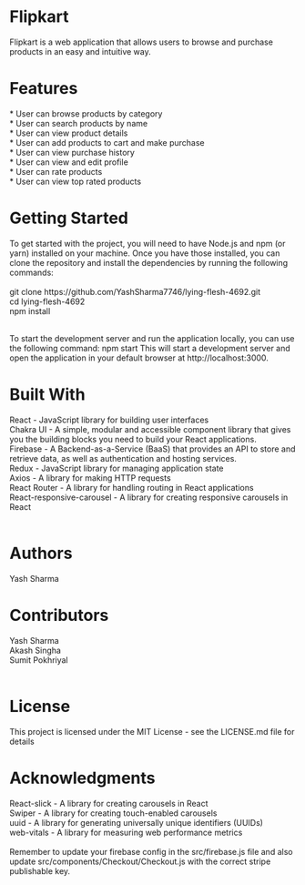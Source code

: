 <h1>Flipkart</h1>
Flipkart is a web application that allows users to browse and purchase products in an easy and intuitive way.<br/>

<h1>Features</h1>
* User can browse products by category <br/>
* User can search products by name<br/>
* User can view product details<br/>
* User can add products to cart and make purchase<br/>
* User can view purchase history<br/>
* User can view and edit profile<br/>
* User can rate products<br/>
* User can view top rated products<br/>

<h1>Getting Started</h1>
To get started with the project, you will need to have Node.js and npm (or yarn) installed on your machine. Once you have those installed, you can clone the repository and install the dependencies by running the following commands:
<br/>
<br/>
git clone https://github.com/YashSharma7746/lying-flesh-4692.git<br/>
cd lying-flesh-4692<br/>
npm install<br/>

<br/>To start the development server and run the application locally, you can use the following command:
npm start
This will start a development server and open the application in your default browser at http://localhost:3000.

<h1>Built With</h1>
React - JavaScript library for building user interfaces <br/>
Chakra UI - A simple, modular and accessible component library that gives you the building blocks you need to build your React applications.<br/>
Firebase - A Backend-as-a-Service (BaaS) that provides an API to store and retrieve data, as well as authentication and hosting services.<br/>
Redux - JavaScript library for managing application state<br/>
Axios - A library for making HTTP requests<br/>
React Router - A library for handling routing in React applications<br/>
React-responsive-carousel - A library for creating responsive carousels in React<br/>
<br/>
<h1>Authors</h1>
Yash Sharma

<h1>Contributors</h1>
Yash Sharma <br/>
Akash Singha<br/>
Sumit Pokhriyal<br/>
<br/>
<h1>License</h1>
This project is licensed under the MIT License - see the LICENSE.md file for details
<br/>
<h1>Acknowledgments</h1>
React-slick - A library for creating carousels in React<br/>
Swiper - A library for creating touch-enabled carousels<br/>
uuid - A library for generating universally unique identifiers (UUIDs)<br/>
web-vitals - A library for measuring web performance metrics<br/>
<br/>
Remember to update your firebase config in the src/firebase.js file and also update src/components/Checkout/Checkout.js with the correct stripe publishable key.

